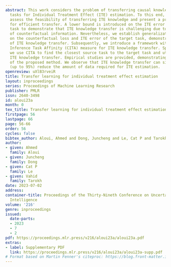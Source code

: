 ```yaml
---
abstract: This work considers the problem of transferring causal knowledge between
  tasks for Individual Treatment Effect (ITE) estimation. To this end, we theoretically
  assess the feasibility of transferring ITE knowledge and present a practical framework
  for efficient transfer. A lower bound is introduced on the ITE error of the target
  task to demonstrate that ITE knowledge transfer is challenging due to the absence
  of counterfactual information. Nevertheless, we establish generalization upper bounds
  on the counterfactual loss and ITE error of the target task, demonstrating the feasibility
  of ITE knowledge transfer. Subsequently, we introduce a framework with a new Causal
  Inference Task Affinity (CITA) measure for ITE knowledge transfer. Specifically,
  we use CITA to find the closest source task to the target task and utilize it for
  ITE knowledge transfer. Empirical studies are provided, demonstrating the efficacy
  of the proposed method. We observe that ITE knowledge transfer can significantly
  (up to 95%) reduce the amount of data required for ITE estimation.
openreview: uXlB3rveiR
title: Transfer learning for individual treatment effect estimation
layout: inproceedings
series: Proceedings of Machine Learning Research
publisher: PMLR
issn: 2640-3498
id: aloui23a
month: 0
tex_title: Transfer learning for individual treatment effect estimation
firstpage: 56
lastpage: 66
page: 56-66
order: 56
cycles: false
bibtex_author: Aloui, Ahmed and Dong, Juncheng and Le, Cat P and Tarokh, Vahid
author:
- given: Ahmed
  family: Aloui
- given: Juncheng
  family: Dong
- given: Cat P
  family: Le
- given: Vahid
  family: Tarokh
date: 2023-07-02
address:
container-title: Proceedings of the Thirty-Nineth Conference on Uncertainty in Artificial
  Intelligence
volume: '216'
genre: inproceedings
issued:
  date-parts:
  - 2023
  - 7
  - 2
pdf: https://proceedings.mlr.press/v216/aloui23a/aloui23a.pdf
extras:
- label: Supplementary PDF
  link: https://proceedings.mlr.press/v216/aloui23a/aloui23a-supp.pdf
# Format based on Martin Fenner's citeproc: https://blog.front-matter.io/posts/citeproc-yaml-for-bibliographies/
---
```

